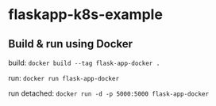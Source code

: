 # flaskapp-k8s-example

## Build & run using Docker

build:
`docker build --tag flask-app-docker .` 

run:
`docker run flask-app-docker`

run detached:
`docker run -d -p 5000:5000 flask-app-docker`
